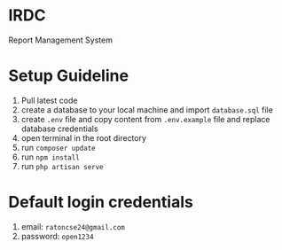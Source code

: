 # IRDC
Report Management System

# Setup Guideline
1. Pull latest code 
2. create a database to your local machine and import `database.sql` file
3. create `.env` file and copy content from `.env.example` file and replace database credentials
4. open terminal in the root directory
5. run `composer update`
6. run `npm install`
7. run `php artisan serve`

# Default login credentials
1. email: `ratoncse24@gmail.com`
2. password: `open1234`
